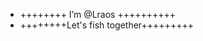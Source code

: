 - ++++++++     I’m @Lraos    ++++++++++
- ++++++++Let's fish together+++++++++

<!---
Lraos/Lraos is a ✨ special ✨ repository because its `README.md` (this file) appears on your GitHub profile.
You can click the Preview link to take a look at your changes.
--->
